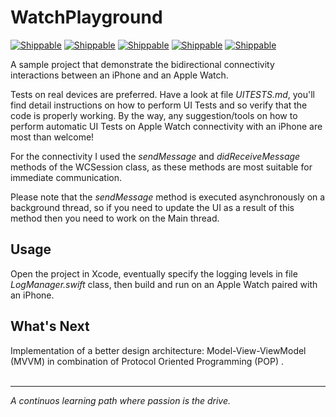 # WatchPlayground

[![Shippable](https://img.shields.io/badge/platform-iOS%20watchOS-blue.svg)]()
[![Shippable](https://img.shields.io/badge/language-swift-orange.svg)]()
[![Shippable](https://img.shields.io/badge/build-passing-green.svg)]()
[![Shippable](https://img.shields.io/badge/tests-passing-green.svg)]()
[![Shippable](https://img.shields.io/badge/license-apache%202.0-lightgrey.svg)]()

A sample project that demonstrate the bidirectional connectivity interactions between an iPhone and an Apple Watch.   

Tests on real devices are preferred. Have a look at file *UITESTS.md*, you'll find detail instructions on how to perform UI Tests and so verify that the code is properly working. By the way, any suggestion/tools on how to perform automatic UI Tests on Apple Watch connectivity with an iPhone are most than welcome!

For the connectivity I used the *sendMessage* and *didReceiveMessage* methods of the WCSession class, as these methods are most suitable for immediate communication.

Please note that the *sendMessage* method is executed asynchronously on a background thread, so if you need to update the UI as a result of this method then you need to work on the Main thread.

## Usage
Open the project in Xcode, eventually specify the logging levels in file *LogManager.swift* class, then build and run on an Apple Watch paired with an iPhone.

## What's Next
Implementation of a better design architecture: Model-View-ViewModel (MVVM) in combination of Protocol Oriented Programming (POP) .
<BR /><BR />
***
*A continuos learning path where passion is the drive.*

